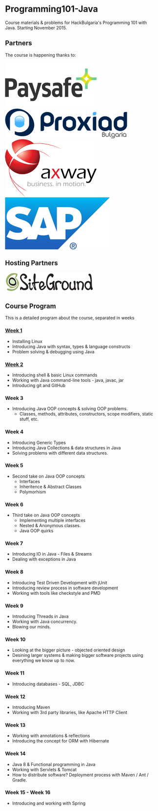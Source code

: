 # Programming101-Java

Course materials &amp; problems for HackBulgaria's Programming 101 with Java. Starting November 2015.

## Partners

The course is happening thanks to:

[![Paysafe](partners/Paysafe.jpg)](https://www.paysafe.com/)
[![Proxiad Bulgaria](partners/ProxiadBulgaria.png)](http://www.proxiad.com/english/)
[![Axway](partners/Axway.png)](https://www.axway.com/en)
[![SAP Labs Bulgaria](partners/SAP_Labs_Bulgaria.png)](https://go.sap.com/bulgaria/index.html)

## Hosting Partners

[![SiteGround](partners/SiteGround.png)](https://www.siteground.com/)

## Course Program

This is a detailed program about the course, separated in weeks

### [Week 1](https://github.com/HackBulgaria/Programming101-Java/blob/master/week01)

* Installing Linux
* Introducing Java with syntax, types & language constructs
* Problem solving & debugging using Java

### [Week 2](https://github.com/HackBulgaria/Programming101-Java/blob/master/week01)

* Introducing shell & basic Linux commands
* Working with Java command-line tools - java, javac, jar
* Introducing git and GitHub

### Week 3

* Introducing Java OOP concepts & solving OOP problems.
  * Classes, methods, attributes, constructors, scope modifiers, static stuff, etc.

### Week 4

* Introducing Generic Types
* Introducing Java Collections & data structures in Java
* Solving problems with different data structures.


### Week 5

* Second take on Java OOP concepts
  * Interfaces
  * Inheritence & Abstract Classes
  * Polymorhism

### Week 6

* Third take on Java OOP concepts
  * Implementing multiple interfaces
  * Nested & Anonymous classes.
  * Java OOP quirks

### Week 7

* Introducing IO in Java - Files & Streams
* Dealing with exceptions in Java

### Week 8

* Introducing Test Driven Development with jUnit
* Introducing review process in software development
* Working with tools like checkstyle and PMD

### Week 9

* Introducing Threads in Java
* Working with Java concurrency.
* Blowing our minds.

### Week 10

* Looking at the bigger picture - objected oriented design
* Desining larger systems & making bigger software projects using everything we know up to now.

### Week 11

* Introducing databases - SQL, JDBC

### Week 12

* Introducing Maven
* Working with 3rd party libraries, like Apache HTTP Client

### Week 13

* Working with annotations & reflections
* Introducing the concept for ORM with Hibernate 

### Week 14

* Java 8 & Functional programming in Java
* Working with Servlets & Tomcat
* How to distribute software? Deployment process with Maven / Ant / Gradle.

### Week 15 - Week 16

* Introducing and working with Spring
